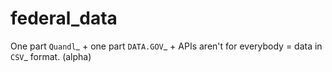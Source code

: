 federal_data
============

One part `Quandl`_ + one part `DATA.GOV`_ + APIs aren't for everybody = data in `CSV`_ format. (alpha)
